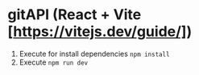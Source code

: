 # gitAPI (React + Vite [https://vitejs.dev/guide/])
1. Execute for install dependencies ```npm install``` 
1. Execute ```npm run dev``` 
